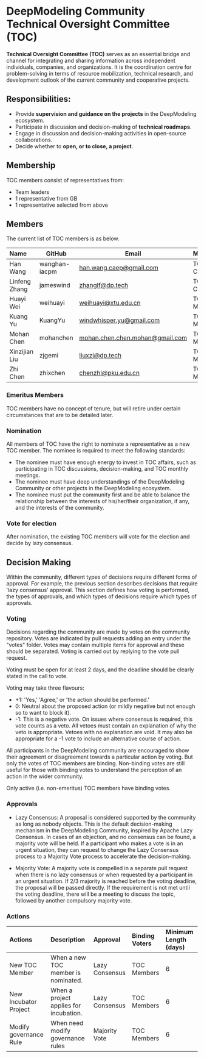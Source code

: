 # DeepModeling Community Technical Oversight Committee (TOC)

**Technical Oversight Committee (TOC)** serves as an essential bridge and channel for integrating and sharing information across independent individuals, companies, and organizations. It is the coordination centre for problem-solving in terms of resource mobilization, technical research, and development outlook of the current community and cooperative projects.

## Responsibilities:
- Provide **supervision and guidance on the projects** in the DeepModeling ecosystem.
- Participate in discussion and decision-making of **technical roadmaps**.
- Engage in discussion and decision-making activities in open-source collaborations.
- Decide whether to **open, or to close, a project**.

## Membership
TOC members consist of representatives from:
- Team leaders
- 1 representative from GB
- 1 representative selected from above


## Members
The current list of TOC members is as below.

| Name                        | GitHub                                                  | Email                          | Membership    |
| :-------------------------- | ------------------------------------------------------- | ------------------------------ | :-----------  |
| Han Wang                    | wanghan-iacpm                                           | han.wang.caep@gmail.com        |TOC Co-Chairman|
| Linfeng Zhang               | jameswind                                               | zhanglf@dp.tech                |TOC Co-Chairman|
| Huayi Wei                   | weihuayi                                                | weihuayi@xtu.edu.cn            | TOC Member    |
| Kuang Yu                    | KuangYu                                                 | windwhisper.yu@gmail.com       | TOC Member    |
| Mohan Chen                  | mohanchen                                               | mohan.chen.chen.mohan@gmail.com| TOC Member    |
| Xinzijian Liu               | zjgemi                                                  | liuxzj@dp.tech                 | TOC Member    |
| Zhi Chen                    | zhixchen                                                | chenzhi@pku.edu.cn             | TOC Member    |




### Emeritus Members
TOC members have no concept of tenure, but will retire under certain circumstances that are to be detailed later.

### Nomination
All members of TOC have the right to nominate a representative as a new TOC member. The nominee is required to meet the following standards:
- The nominee must have enough energy to invest in TOC affairs, such as participating in TOC discussions, decision-making, and TOC monthly meetings.
- The nominee must have deep understandings of the DeepModeling Community or other projects in the DeepModeling ecosystem.
- The nominee must put the community first and be able to balance the relationship between the interests of his/her/their organization, if any, and the interests of the community.

### Vote for election
After nomination, the existing TOC members will vote for the election and decide by lazy consensus.


## Decision Making

Within the community, different types of decisions require different forms of approval. For example, the previous section describes decisions that require 'lazy consensus' approval. This section defines how voting is performed, the types of approvals, and which types of decisions require which types of approvals.

### Voting

Decisions regarding the community are made by votes on the community repository. Votes are indicated by pull requests adding an entry under the "votes" folder. Votes may contain multiple items for approval and these should be separated. Voting is carried out by replying to the vote pull request.

Voting must be open for at least 2 days, and the deadline should be clearly stated in the call to vote.

Voting may take three flavours:
- +1: 'Yes,' 'Agree,' or 'the action should be performed.'
- 0: Neutral about the proposed action (or mildly negative but not enough so to want to block it).
- -1: This is a negative vote. On issues where consensus is required, this vote counts as a veto. All vetoes must contain an explanation of why the veto is appropriate. Vetoes with no explanation are void. It may also be appropriate for a -1 vote to include an alternative course of action.

All participants in the DeepModeling community are encouraged to show their agreement or disagreement towards a particular action by voting. But only the votes of TOC members are binding. Non-binding votes are still useful for those with binding votes to understand the perception of an action in the wider community.

Only active (i.e. non-emeritus) TOC members have binding votes.

### Approvals
* Lazy Consensus: A proposal is considered supported by the community as long as nobody objects. This is the default decision-making mechanism in the DeepModeling Community, inspired by Apache Lazy Consensus. In cases of an objection, and no consensus can be found, a majority vote will be held. If a participant who makes a vote is in an urgent situation, they can request to change the Lazy Consensus process to a Majority Vote process to accelerate the decision-making.

* Majority Vote: A majority vote is compelled in a separate pull request when there is no lazy consensus or when requested by a participant in an urgent situation. If 2/3 majority is reached before the voting deadline, the proposal will be passed directly. If the requirement is not met until the voting deadline, there will be a meeting to discuss the topic, followed by another compulsory majority vote.

### Actions

| Actions               | Description                            | Approval       | Binding Voters | Minimum Length (days) |
| :-------------------- | :------------------------------------- | :------------- | :------------- | :-------------------- |
| New TOC Member        | When a new TOC member is nominated.    | Lazy Consensus | TOC Members    | 6                     |
| New Incubator Project | When a project applies for incubation. | Lazy Consensus | TOC Members    | 6                     |
| Modify governance Rule | When need modify governance rules     | Majority Vote  | TOC Members    | 6                     |
